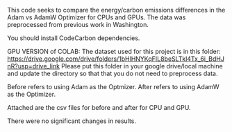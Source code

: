 This code seeks to compare the energy/carbon emissions differences in the Adam vs AdamW Optimizer for CPUs and GPUs. The data was preprocessed from previous work in Washington.

You should install CodeCarbon dependencies.

GPU VERSION of COLAB:
The dataset used for this project is in this folder:
https://drive.google.com/drive/folders/1bHlHNYKqFIL8beSLTkl4Tx_6i_BdHJnR?usp=drive_link
Please put this folder in your google drive/local machine and update the directory so that that you do not need to preprocess data.

Before refers to using Adam as the Optmizer.
After refers to using AdamW as the Optimizer.

Attached are the csv files for before and after for CPU and GPU.

There were no significant changes in results.
